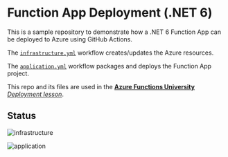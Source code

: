 # Function App Deployment (.NET 6)

This is a sample repository to demonstrate how a .NET 6 Function App can be deployed to Azure using GitHub Actions.

The [`infrastructure.yml`](.github/workflows/infrastructure.yml) workflow creates/updates the Azure resources.

The [`application.yml`](.github/workflows/application.yml) workflow packages and deploys the Function App project.

This repo and its files are used in the [**Azure Functions University** *Deployment lesson*](https://github.com/marcduiker/azure-functions-university/lessons).

## Status

![infrastructure](https://github.com/marcduiker/functionapp-deployment-dotnet6/workflows/infrastructure/badge.svg)

![application](https://github.com/marcduiker/functionapp-deployment-dotnet6/workflows/application/badge.svg)